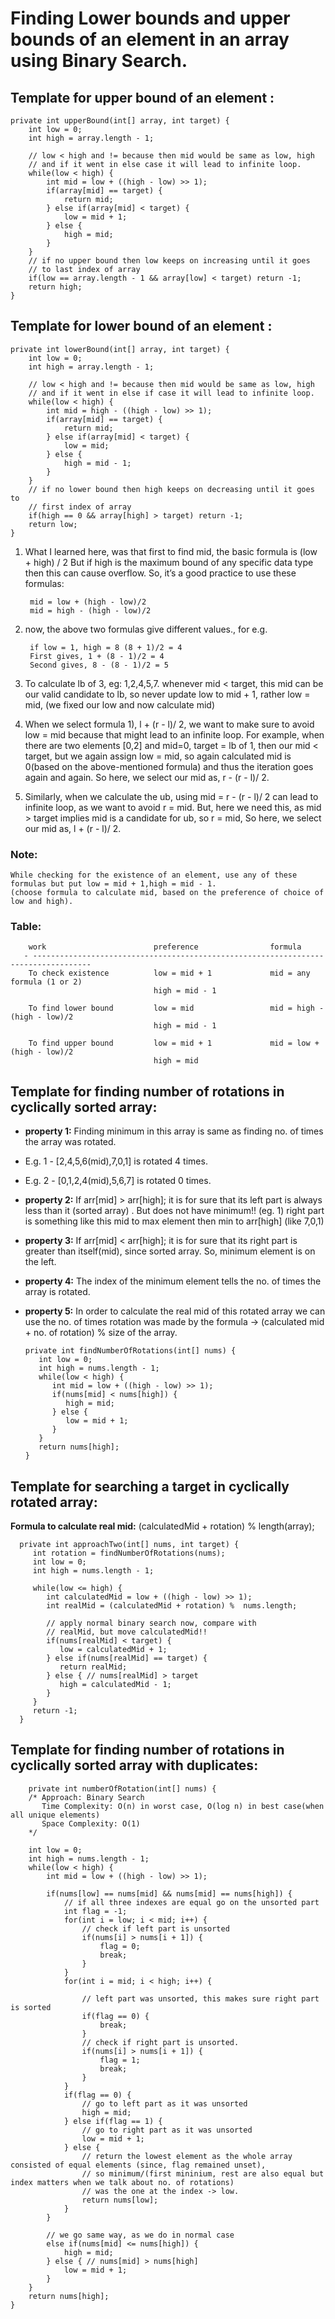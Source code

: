 # Finding Lower bounds and upper bounds of an element in an array using Binary Search.

## Template for upper bound of an element :

    private int upperBound(int[] array, int target) {
        int low = 0;
        int high = array.length - 1;

        // low < high and != because then mid would be same as low, high 
        // and if it went in else case it will lead to infinite loop.
        while(low < high) {
            int mid = low + ((high - low) >> 1);
            if(array[mid] == target) {
                return mid;
            } else if(array[mid] < target) {
                low = mid + 1;
            } else {
                high = mid;
            }
        }
        // if no upper bound then low keeps on increasing until it goes 
        // to last index of array
        if(low == array.length - 1 && array[low] < target) return -1;
        return high;
    }


## Template for lower bound of an element :

    private int lowerBound(int[] array, int target) {
        int low = 0;
        int high = array.length - 1;
        
        // low < high and != because then mid would be same as low, high 
        // and if it went in else if case it will lead to infinite loop.
        while(low < high) {
            int mid = high - ((high - low) >> 1);
            if(array[mid] == target) {
                return mid;
            } else if(array[mid] < target) {
                low = mid;
            } else {
                high = mid - 1;
            }
        }
        // if no lower bound then high keeps on decreasing until it goes to
        // first index of array
        if(high == 0 && array[high] > target) return -1;
        return low;
    }

1) What I learned here, was that first to find mid, the basic formula is (low + high) / 2
But if high is the maximum bound of any specific data type then this can cause overflow. So, it’s a good practice to use
these formulas:
   
        mid = low + (high - low)/2
        mid = high - (high - low)/2


2) now, the above two formulas give different values., for e.g. 
        
        if low = 1, high = 8 (8 + 1)/2 = 4
        First gives, 1 + (8 - 1)/2 = 4
        Second gives, 8 - (8 - 1)/2 = 5


3) To calculate lb of 3, eg: 1,2,4,5,7.
   whenever mid < target, this mid can be our valid candidate to lb, so never update low to mid + 1, rather low = mid,
   (we fixed our low and now calculate mid)
   

4) When we select formula 1), l + (r - l)/ 2, we want to make sure to avoid low = mid because that might lead to
   an infinite loop. For example, when there are two elements [0,2] and mid=0, target = lb of 1, then our mid < target, 
   but we again assign low = mid, so again calculated mid is 0(based on the above-mentioned formula) and thus the 
   iteration goes again and again. So here, we select our mid as, r - (r - l)/ 2.
   

5) Similarly, when we calculate the ub, using mid = r - (r - l)/ 2 can lead to infinite loop, as we want to avoid r = mid.
   But, here we need this, as mid > target implies mid is a candidate for ub, so r = mid, 
   So here, we select our mid as, l + (r - l)/ 2.
   
### Note:
    While checking for the existence of an element, use any of these formulas but put low = mid + 1,high = mid - 1. 
    (choose formula to calculate mid, based on the preference of choice of low and high).
  
### Table:
        work                        preference                formula
       - -----------------------------------------------------------------------------------
        To check existence          low = mid + 1             mid = any formula (1 or 2)
                                    high = mid - 1
        
        To find lower bound         low = mid                 mid = high - (high - low)/2
                                    high = mid - 1
        
        To find upper bound         low = mid + 1             mid = low + (high - low)/2
                                    high = mid

## Template for finding number of rotations in cyclically sorted array:

- **property 1:** Finding minimum in this array is same as finding no. of times the array was rotated.
- E.g. 1 - [2,4,5,6(mid),7,0,1] is rotated 4 times.
- E.g. 2 - [0,1,2,4(mid),5,6,7] is rotated 0 times.
- **property 2:** If arr[mid] > arr[high]; it is for sure that its left part is always less than it (sorted array) . 
  But does not have minimum!! (eg. 1) right part is something like this mid to max element then min to arr[high] (like 7,0,1)
- **property 3:** If arr[mid] < arr[high]; it is for sure that its right part is greater than itself(mid), 
  since sorted array. So, minimum element is on the left.
- **property 4:** The index of the minimum element tells the no. of times the array is rotated.
- **property 5:** In order to calculate the real mid of this rotated array we can use the no. of times rotation 
  was made by the formula -> (calculated mid + no. of rotation) % size of the array.
      
      private int findNumberOfRotations(int[] nums) {  
         int low = 0;
         int high = nums.length - 1;
         while(low < high) {
            int mid = low + ((high - low) >> 1);
            if(nums[mid] < nums[high]) {
               high = mid;
            } else {
               low = mid + 1;
            }
         }
         return nums[high];
      }

## Template for searching a target in cyclically rotated array:

**Formula to calculate real mid:** (calculatedMid + rotation) %  length(array);
      
      private int approachTwo(int[] nums, int target) {
         int rotation = findNumberOfRotations(nums);
         int low = 0;
         int high = nums.length - 1;
         
         while(low <= high) {
            int calculatedMid = low + ((high - low) >> 1);
            int realMid = (calculatedMid + rotation) %  nums.length;
            
            // apply normal binary search now, compare with
            // realMid, but move calculatedMid!!
            if(nums[realMid] < target) {
               low = calculatedMid + 1;
            } else if(nums[realMid] == target) {
               return realMid;
            } else { // nums[realMid] > target
               high = calculatedMid - 1;
            }
         }
         return -1;
      }

## Template for finding number of rotations in cyclically sorted array with duplicates:

        private int numberOfRotation(int[] nums) {
        /* Approach: Binary Search
           Time Complexity: O(n) in worst case, O(log n) in best case(when all unique elements)
           Space Complexity: O(1)
        */

        int low = 0;
        int high = nums.length - 1;
        while(low < high) {
            int mid = low + ((high - low) >> 1);

            if(nums[low] == nums[mid] && nums[mid] == nums[high]) {
                // if all three indexes are equal go on the unsorted part
                int flag = -1;
                for(int i = low; i < mid; i++) {
                    // check if left part is unsorted
                    if(nums[i] > nums[i + 1]) {
                        flag = 0;
                        break;
                    }
                }
                for(int i = mid; i < high; i++) {
                    
                    // left part was unsorted, this makes sure right part is sorted
                    if(flag == 0) {
                        break;
                    }
                    // check if right part is unsorted.
                    if(nums[i] > nums[i + 1]) {
                        flag = 1;
                        break;
                    }
                }
                if(flag == 0) {
                    // go to left part as it was unsorted
                    high = mid;
                } else if(flag == 1) {
                    // go to right part as it was unsorted
                    low = mid + 1;
                } else {
                    // return the lowest element as the whole array consisted of equal elements (since, flag remained unset),
                    // so minimum/(first mininium, rest are also equal but index matters when we talk about no. of rotations)
                    // was the one at the index -> low.
                    return nums[low];
                }
            }

            // we go same way, as we do in normal case
            else if(nums[mid] <= nums[high]) {
                high = mid;
            } else { // nums[mid] > nums[high]
                low = mid + 1;
            }
        }
        return nums[high];
    }
